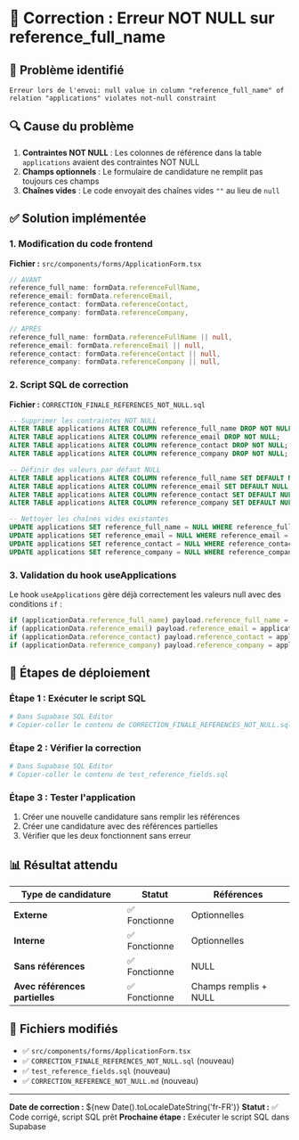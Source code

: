 # 🔧 Correction : Erreur NOT NULL sur reference_full_name

## 🎯 Problème identifié
```
Erreur lors de l'envoi: null value in column "reference_full_name" of relation "applications" violates not-null constraint
```

## 🔍 Cause du problème
1. **Contraintes NOT NULL** : Les colonnes de référence dans la table `applications` avaient des contraintes NOT NULL
2. **Champs optionnels** : Le formulaire de candidature ne remplit pas toujours ces champs
3. **Chaînes vides** : Le code envoyait des chaînes vides `""` au lieu de `null`

## ✅ Solution implémentée

### 1. Modification du code frontend
**Fichier :** `src/components/forms/ApplicationForm.tsx`

```typescript
// AVANT
reference_full_name: formData.referenceFullName,
reference_email: formData.referenceEmail,
reference_contact: formData.referenceContact,
reference_company: formData.referenceCompany,

// APRÈS
reference_full_name: formData.referenceFullName || null,
reference_email: formData.referenceEmail || null,
reference_contact: formData.referenceContact || null,
reference_company: formData.referenceCompany || null,
```

### 2. Script SQL de correction
**Fichier :** `CORRECTION_FINALE_REFERENCES_NOT_NULL.sql`

```sql
-- Supprimer les contraintes NOT NULL
ALTER TABLE applications ALTER COLUMN reference_full_name DROP NOT NULL;
ALTER TABLE applications ALTER COLUMN reference_email DROP NOT NULL;
ALTER TABLE applications ALTER COLUMN reference_contact DROP NOT NULL;
ALTER TABLE applications ALTER COLUMN reference_company DROP NOT NULL;

-- Définir des valeurs par défaut NULL
ALTER TABLE applications ALTER COLUMN reference_full_name SET DEFAULT NULL;
ALTER TABLE applications ALTER COLUMN reference_email SET DEFAULT NULL;
ALTER TABLE applications ALTER COLUMN reference_contact SET DEFAULT NULL;
ALTER TABLE applications ALTER COLUMN reference_company SET DEFAULT NULL;

-- Nettoyer les chaînes vides existantes
UPDATE applications SET reference_full_name = NULL WHERE reference_full_name = '';
UPDATE applications SET reference_email = NULL WHERE reference_email = '';
UPDATE applications SET reference_contact = NULL WHERE reference_contact = '';
UPDATE applications SET reference_company = NULL WHERE reference_company = '';
```

### 3. Validation du hook useApplications
Le hook `useApplications` gère déjà correctement les valeurs null avec des conditions `if` :
```typescript
if (applicationData.reference_full_name) payload.reference_full_name = applicationData.reference_full_name;
if (applicationData.reference_email) payload.reference_email = applicationData.reference_email;
if (applicationData.reference_contact) payload.reference_contact = applicationData.reference_contact;
if (applicationData.reference_company) payload.reference_company = applicationData.reference_company;
```

## 🚀 Étapes de déploiement

### Étape 1 : Exécuter le script SQL
```bash
# Dans Supabase SQL Editor
# Copier-coller le contenu de CORRECTION_FINALE_REFERENCES_NOT_NULL.sql
```

### Étape 2 : Vérifier la correction
```bash
# Dans Supabase SQL Editor
# Copier-coller le contenu de test_reference_fields.sql
```

### Étape 3 : Tester l'application
1. Créer une nouvelle candidature sans remplir les références
2. Créer une candidature avec des références partielles
3. Vérifier que les deux fonctionnent sans erreur

## 📊 Résultat attendu

| Type de candidature | Statut | Références |
|-------------------|--------|------------|
| **Externe** | ✅ Fonctionne | Optionnelles |
| **Interne** | ✅ Fonctionne | Optionnelles |
| **Sans références** | ✅ Fonctionne | NULL |
| **Avec références partielles** | ✅ Fonctionne | Champs remplis + NULL |

## 📝 Fichiers modifiés
- ✅ `src/components/forms/ApplicationForm.tsx`
- ✅ `CORRECTION_FINALE_REFERENCES_NOT_NULL.sql` (nouveau)
- ✅ `test_reference_fields.sql` (nouveau)
- ✅ `CORRECTION_REFERENCE_NOT_NULL.md` (nouveau)

---
**Date de correction :** ${new Date().toLocaleDateString('fr-FR')}
**Statut :** ✅ Code corrigé, script SQL prêt
**Prochaine étape :** Exécuter le script SQL dans Supabase
